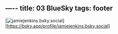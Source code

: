—--
title: 03 BlueSky
tags: footer
---
[![jamiejenkins.bsky.social](/images/bluesky.svg)][https://bsky.app/profile/jamiejenkins.bsky.social]
